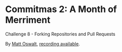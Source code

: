 # Commitmas 2: A Month of Merriment
Challenge 8 - Forking Repositories and Pull Requests

By [Matt Oswalt](https://twitter.com/Mierden), [recording available](https://www.youtube.com/watch?v=0t2YVNV5HBg&list=PL2rC-8e38bUXloBOYChAl0EcbbuVjbE3t&index=6).
